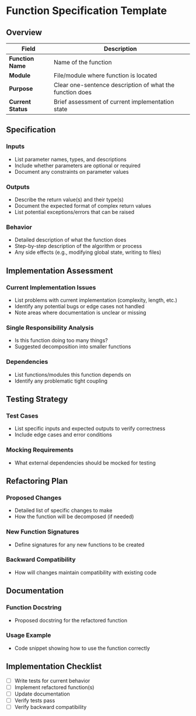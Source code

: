 # Function Specification Template

## Overview

| Field | Description |
|-------|-------------|
| **Function Name** | Name of the function |
| **Module** | File/module where function is located |
| **Purpose** | Clear one-sentence description of what the function does |
| **Current Status** | Brief assessment of current implementation state |

## Specification

### Inputs
- List parameter names, types, and descriptions
- Include whether parameters are optional or required
- Document any constraints on parameter values

### Outputs
- Describe the return value(s) and their type(s)
- Document the expected format of complex return values
- List potential exceptions/errors that can be raised

### Behavior
- Detailed description of what the function does
- Step-by-step description of the algorithm or process
- Any side effects (e.g., modifying global state, writing to files)

## Implementation Assessment

### Current Implementation Issues
- List problems with current implementation (complexity, length, etc.)
- Identify any potential bugs or edge cases not handled
- Note areas where documentation is unclear or missing

### Single Responsibility Analysis
- Is this function doing too many things?
- Suggested decomposition into smaller functions

### Dependencies
- List functions/modules this function depends on
- Identify any problematic tight coupling

## Testing Strategy

### Test Cases
- List specific inputs and expected outputs to verify correctness
- Include edge cases and error conditions

### Mocking Requirements
- What external dependencies should be mocked for testing

## Refactoring Plan

### Proposed Changes
- Detailed list of specific changes to make
- How the function will be decomposed (if needed)

### New Function Signatures
- Define signatures for any new functions to be created

### Backward Compatibility
- How will changes maintain compatibility with existing code

## Documentation

### Function Docstring
- Proposed docstring for the refactored function

### Usage Example
- Code snippet showing how to use the function correctly

## Implementation Checklist

- [ ] Write tests for current behavior
- [ ] Implement refactored function(s)
- [ ] Update documentation
- [ ] Verify tests pass
- [ ] Verify backward compatibility
